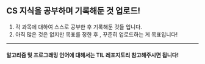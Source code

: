 ## CS 지식을 공부하며 기록해둔 것 업로드!

1. 각 과목에 대하여 스스로 공부한 후 기록해둔 것들 입니다.
2. 아직 많은 것은 없지만 목표를 정한 후 ,  꾸준히 업로드하는 게 목표입니다!


---
#### 알고리즘 및 프로그래밍 언어에 대해서는 TIL 레포지토리 참고해주시면 됩니다!